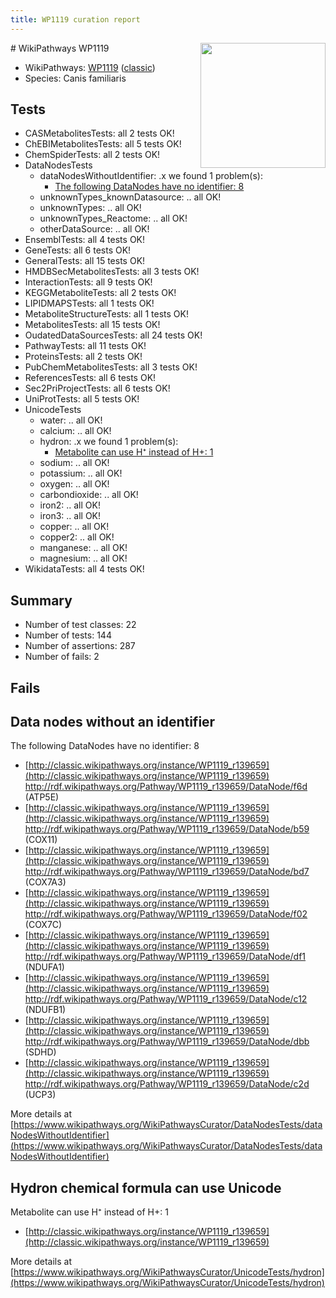 ```yaml
---
title: WP1119 curation report
---
```


<img style="float: right; width: 200px" src="https://upload.wikimedia.org/wikipedia/commons/thumb/8/83/Wplogo_with_text_500.png/640px-Wplogo_with_text_500.png" />
# WikiPathways WP1119

* WikiPathways: [WP1119](https://wikipathways.org/pathways/WP1119) ([classic](https://classic.wikipathways.org/instance/WP1119))
* Species: Canis familiaris
## Tests
* CASMetabolitesTests: all 2 tests OK!
* ChEBIMetabolitesTests: all 5 tests OK!
* ChemSpiderTests: all 2 tests OK!
* DataNodesTests
    * dataNodesWithoutIdentifier: .x we found 1 problem(s):
        * [The following DataNodes have no identifier: 8](#d2d32fa7)
    * unknownTypes_knownDatasource: .. all OK!
    * unknownTypes: .. all OK!
    * unknownTypes_Reactome: .. all OK!
    * otherDataSource: .. all OK!
* EnsemblTests: all 4 tests OK!
* GeneTests: all 6 tests OK!
* GeneralTests: all 15 tests OK!
* HMDBSecMetabolitesTests: all 3 tests OK!
* InteractionTests: all 9 tests OK!
* KEGGMetaboliteTests: all 2 tests OK!
* LIPIDMAPSTests: all 1 tests OK!
* MetaboliteStructureTests: all 1 tests OK!
* MetabolitesTests: all 15 tests OK!
* OudatedDataSourcesTests: all 24 tests OK!
* PathwayTests: all 11 tests OK!
* ProteinsTests: all 2 tests OK!
* PubChemMetabolitesTests: all 3 tests OK!
* ReferencesTests: all 6 tests OK!
* Sec2PriProjectTests: all 6 tests OK!
* UniProtTests: all 5 tests OK!
* UnicodeTests
    * water: .. all OK!
    * calcium: .. all OK!
    * hydron: .x we found 1 problem(s):
        * [Metabolite can use H⁺ instead of H+: 1](#484bab84)
    * sodium: .. all OK!
    * potassium: .. all OK!
    * oxygen: .. all OK!
    * carbondioxide: .. all OK!
    * iron2: .. all OK!
    * iron3: .. all OK!
    * copper: .. all OK!
    * copper2: .. all OK!
    * manganese: .. all OK!
    * magnesium: .. all OK!
* WikidataTests: all 4 tests OK!


## Summary

* Number of test classes: 22
* Number of tests: 144
* Number of assertions: 287
* Number of fails: 2

## Fails

<a name="d2d32fa7" />

## Data nodes without an identifier

The following DataNodes have no identifier: 8

* [http://classic.wikipathways.org/instance/WP1119_r139659](http://classic.wikipathways.org/instance/WP1119_r139659) http://rdf.wikipathways.org/Pathway/WP1119_r139659/DataNode/f6d (ATP5E)
* [http://classic.wikipathways.org/instance/WP1119_r139659](http://classic.wikipathways.org/instance/WP1119_r139659) http://rdf.wikipathways.org/Pathway/WP1119_r139659/DataNode/b59 (COX11)
* [http://classic.wikipathways.org/instance/WP1119_r139659](http://classic.wikipathways.org/instance/WP1119_r139659) http://rdf.wikipathways.org/Pathway/WP1119_r139659/DataNode/bd7 (COX7A3)
* [http://classic.wikipathways.org/instance/WP1119_r139659](http://classic.wikipathways.org/instance/WP1119_r139659) http://rdf.wikipathways.org/Pathway/WP1119_r139659/DataNode/f02 (COX7C)
* [http://classic.wikipathways.org/instance/WP1119_r139659](http://classic.wikipathways.org/instance/WP1119_r139659) http://rdf.wikipathways.org/Pathway/WP1119_r139659/DataNode/df1 (NDUFA1)
* [http://classic.wikipathways.org/instance/WP1119_r139659](http://classic.wikipathways.org/instance/WP1119_r139659) http://rdf.wikipathways.org/Pathway/WP1119_r139659/DataNode/c12 (NDUFB1)
* [http://classic.wikipathways.org/instance/WP1119_r139659](http://classic.wikipathways.org/instance/WP1119_r139659) http://rdf.wikipathways.org/Pathway/WP1119_r139659/DataNode/dbb (SDHD)
* [http://classic.wikipathways.org/instance/WP1119_r139659](http://classic.wikipathways.org/instance/WP1119_r139659) http://rdf.wikipathways.org/Pathway/WP1119_r139659/DataNode/c2d (UCP3)


More details at [https://www.wikipathways.org/WikiPathwaysCurator/DataNodesTests/dataNodesWithoutIdentifier](https://www.wikipathways.org/WikiPathwaysCurator/DataNodesTests/dataNodesWithoutIdentifier)

<a name="484bab84" />

## Hydron chemical formula can use Unicode

Metabolite can use H⁺ instead of H+: 1

* [http://classic.wikipathways.org/instance/WP1119_r139659](http://classic.wikipathways.org/instance/WP1119_r139659)


More details at [https://www.wikipathways.org/WikiPathwaysCurator/UnicodeTests/hydron](https://www.wikipathways.org/WikiPathwaysCurator/UnicodeTests/hydron)

